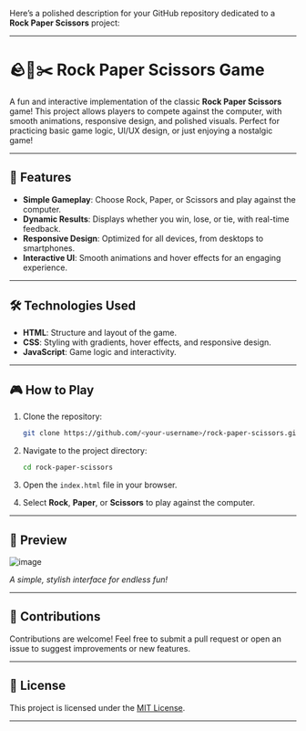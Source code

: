 Here’s a polished description for your GitHub repository dedicated to a **Rock Paper Scissors** project:

---

# 🪨📄✂️ Rock Paper Scissors Game  

A fun and interactive implementation of the classic **Rock Paper Scissors** game! This project allows players to compete against the computer, with smooth animations, responsive design, and polished visuals. Perfect for practicing basic game logic, UI/UX design, or just enjoying a nostalgic game!  

---

## 🚀 Features  
- **Simple Gameplay**: Choose Rock, Paper, or Scissors and play against the computer.  
- **Dynamic Results**: Displays whether you win, lose, or tie, with real-time feedback.  
- **Responsive Design**: Optimized for all devices, from desktops to smartphones.  
- **Interactive UI**: Smooth animations and hover effects for an engaging experience.  

---

## 🛠️ Technologies Used  
- **HTML**: Structure and layout of the game.  
- **CSS**: Styling with gradients, hover effects, and responsive design.  
- **JavaScript**: Game logic and interactivity.  

---

## 🎮 How to Play  
1. Clone the repository:  
   ```bash
   git clone https://github.com/<your-username>/rock-paper-scissors.git
   ```  
2. Navigate to the project directory:  
   ```bash
   cd rock-paper-scissors
   ```  
3. Open the `index.html` file in your browser.  

4. Select **Rock**, **Paper**, or **Scissors** to play against the computer.

---

## 📸 Preview  
![image](https://github.com/user-attachments/assets/24e901f1-d4e1-4b9e-9683-aecf579a31b5)
 
_A simple, stylish interface for endless fun!_

---

## 🌟 Contributions  
Contributions are welcome! Feel free to submit a pull request or open an issue to suggest improvements or new features.

---

## 📜 License  
This project is licensed under the [MIT License](LICENSE).

---

